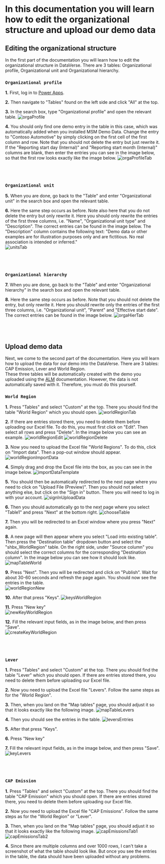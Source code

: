 # In this documentation you will learn how to edit the organizational structure and upload our demo data

## Editing the organizational structure

In the first part of the documentation you will learn how to edit the organizational structure in DataVerse. There are 3 tables: Organizational profile, Organizational unit and Organizational hierarchy.

### **`Organizational profile`**

**1.** First, log in to [Power Apps](https://make.powerapps.com/).

**2.** Then navigate to "Tables" found on the left side and click "All" at the top.

**3.** In the search box, type "Organizational profile" and open the relevant table.
  ![orgaProfile](https://github.com/shbxio/CAP/assets/43991954/39ea86d8-e7dd-4f61-a5b3-3ed5d4bdcf97)

**4.** You should only find one demo entry in the table in this case, which was automatically added when you installed MSM Demo Data. Change the entry to "Contoso Automotive" by simply clicking on the first cell of the first column and row. Note that you should not delete the entry but just rewrite it. <br />
If the "Reporting start day (Internal)" and "Reporting start month (Internal)" columns are blank, then enter the entries you can see in the image below, so that the first row looks exactly like the image below.
  ![orgaProfileTab](https://github.com/shbxio/CAP/assets/43991954/68e9d293-98b5-41e4-8490-d191d1d5c8e9)
<br />
<br />
<br />

# 

### **`Organizational unit`**  

**5.** When you are done, go back to the "Table" and enter "Organizational unit" in the search box and open the relevant table.

**6.** Here the same step occurs as before. Note also here that you do not delete the entry but only rewrite it. Here you should only rewrite the entries of the first three columns, i.e. "Name", "Organizational unit type" and "Description". The correct entries can be found in the image below. The "Description" column contains the following text: "Demo data or other examples are for illustration purposes only and are fictitious. No real association is intended or inferred." <br />
  ![unitsTab](https://github.com/shbxio/CAP/assets/43991954/3a173e78-aade-4dbc-aedd-c73671febbde)
<br />
<br />
<br />

# 

### **`Organizational hierarchy`**

**7.** When you are done, go back to the "Table" and enter "Organizational hierarchy" in the search box and open the relevant table.

**8.** Here the same step occurs as before. Note that you should not delete the entry, but only rewrite it. Here you should rewrite only the entries of the first three columns, i.e. "Organizational unit", "Parent" and "Effective start date". The correct entries can be found in the image below.
  ![orgaHierTab](https://github.com/shbxio/CAP/assets/43991954/33a9d188-93ba-4e6a-acb7-f6d0e4b90dd9)
<br />
<br />
<br />
<br />

## Upload demo data

Next, we come to the second part of the documentation. Here you will learn how to upload the data for our demo into the DataVerse. There are 3 tables: CAP Emission, Lever and World Region. <br>
These three tables will be automatically created with the demo you uploaded using the [ALM](https://github.com/shbxio/CAP/tree/main/Application%20lifecycle%20management) documentation. However, the data is not automatically saved with it. Therefore, you must do this yourself.

### **`World Region`** 

**1.** Press "Tables" and select "Custom" at the top. There you should find the table "World Region" which you should open.
  ![worldRegionTab](https://github.com/shbxio/CAP/assets/43991954/3f34b9b8-68af-4ea2-a5f0-bf1ed91443e9)

**2.** If there are entries stored there, you need to delete them before uploading our Excel file. To do this, you must first click on "Edit". Then select all rows and press "Delete". In the image below you can see an example.
![worldRegionEdit](https://github.com/shbxio/CAP/assets/43991954/880123e1-fd32-4751-8093-2288d8937847)
![worldRegionDelete](https://github.com/shbxio/CAP/assets/43991954/fd731010-a07f-4c78-9ec0-ca646418fc24)

**3.** Now you need to upload the Excel file "World Regions". To do this, click on "Import data". Then a pop-out window should appear.
![worldRegionImportData](https://github.com/shbxio/CAP/assets/43991954/e6f14dda-bc53-404d-b680-132fa4172d28)

**4.** Simply drag and drop the Excel file into the box, as you can see in the image below.
![importDataTemplate](https://github.com/shbxio/CAP/assets/43991954/a27081fe-8df1-41c6-958e-0a066764277b)

**5.** You should then be automatically redirected to the next page where you need to click on "Upload File (Preview)". Then you should not select anything else, but click on the "Sign in" button. There you will need to log in with your account.
![signInUploadData](https://github.com/shbxio/CAP/assets/43991954/0b09015d-3f83-4086-9373-5a88a3e7ce28)

**6.** Then you should automatically go to the next page where you select "Table1" and press "Next" at the bottom right.
![chooseTable](https://github.com/shbxio/CAP/assets/43991954/0a138a71-611e-4b5c-b0b6-e6611db32a0a)

**7.** Then you will be redirected to an Excel window where you press "Next" again.
    
**8.** A new page will then appear where you select "Load into existing table". Then press the "Destination table" dropdown button and select the "shbx_WorldRegion" table. On the right side, under "Source column" you should select the correct columns for the corresponding "Destination column". In the image below you can see how it should look like.
![mapTableWorld](https://github.com/shbxio/CAP/assets/43991954/ab0e44e9-0fff-4941-9f22-15ffbe17cda6)

**9.** Press "Next". Then you will be redirected and click on "Publish". Wait for about 30-60 seconds and refresh the page again. You should now see the entries in the table.
<br>
![worldRegionNew](https://github.com/shbxio/CAP/assets/43991954/79678d1c-9e38-48b5-9949-1da7339d1c7b)

**10.** After that press "Keys".
![keysWorldRegion](https://github.com/shbxio/CAP/assets/43991954/622aabae-3d50-49d0-a984-ee0a2c9b9d36)

**11.** Press "New key"
<br>
![newKeyWorldRegion](https://github.com/shbxio/CAP/assets/43991954/6f1a33e1-551f-4e6e-8f03-75d2f46cba08)

**12.** Fill the relevant input fields, as in the image below, and then press "Save".
<br>
![createKeyWorldRegion](https://github.com/shbxio/CAP/assets/43991954/b6b5aae9-cc60-439c-adeb-a498c3827bf2)
<br />
<br />
<br />

# 

### **`Lever`** 

**1.** Press "Tables" and select "Custom" at the top. There you should find the table "Lever" which you should open. If there are entries stored there, you need to delete them before uploading our Excel file.

**2.** Now you need to upload the Excel file "Levers". Follow the same steps as for the "World Region".

**3.** Then, when you land on the "Map tables" page, you should adjust it so that it looks exactly like the following image.
![mapTableLevers](https://github.com/shbxio/CAP/assets/43991954/0adb56c4-df1a-4443-ba59-0db4d5639224)

**4.** Then you should see the entries in the table.
![leversEntries](https://github.com/shbxio/CAP/assets/43991954/ae0c6951-5393-4579-83ff-af7ad271143e)

**5.** After that press "Keys".

**6.** Press "New key"

**7.** Fill the relevant input fields, as in the image below, and then press "Save".
<br>
![keyLevers](https://github.com/shbxio/CAP/assets/43991954/bee50f47-38e8-4a49-82ca-0c131b69cb7d)
<br />
<br />
<br />

# 

### **`CAP Emission`** 

**1.** Press "Tables" and select "Custom" at the top. There you should find the table "CAP Emission" which you should open. If there are entries stored there, you need to delete them before uploading our Excel file.

**2.** Now you need to upload the Excel file "CAP Emissions". Follow the same steps as for the "World Region" or "Lever".

**3.** Then, when you land on the "Map tables" page, you should adjust it so that it looks exactly like the following image.
![capEmissionsTab1](https://github.com/shbxio/CAP/assets/43991954/d207bbe7-a83b-44c9-8319-93c2b2369b46)
![capEmissionsTab2](https://github.com/shbxio/CAP/assets/43991954/0f8d1a64-e9be-4a99-b358-eeadc493642e)



**4.** Since there are multiple columns and over 1000 rows, I can't take a screenshot of what the table should look like. But once you see the entries in the table, the data should have been uploaded without any problems.


